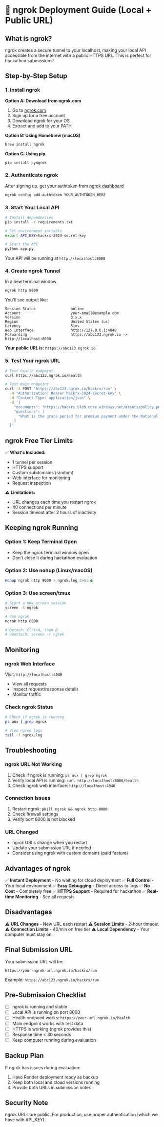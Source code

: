 # 🚀 ngrok Deployment Guide (Local + Public URL)

## What is ngrok?

ngrok creates a secure tunnel to your localhost, making your local API accessible from the internet with a public HTTPS URL. This is perfect for hackathon submissions!

## Step-by-Step Setup

### 1. Install ngrok

**Option A: Download from ngrok.com**
1. Go to [ngrok.com](https://ngrok.com)
2. Sign up for a free account
3. Download ngrok for your OS
4. Extract and add to your PATH

**Option B: Using Homebrew (macOS)**
```bash
brew install ngrok
```

**Option C: Using pip**
```bash
pip install pyngrok
```

### 2. Authenticate ngrok

After signing up, get your authtoken from [ngrok dashboard](https://dashboard.ngrok.com/get-started/your-authtoken)

```bash
ngrok config add-authtoken YOUR_AUTHTOKEN_HERE
```

### 3. Start Your Local API

```bash
# Install dependencies
pip install -r requirements.txt

# Set environment variable
export API_KEY=hackrx-2024-secret-key

# Start the API
python app.py
```

Your API will be running at `http://localhost:8000`

### 4. Create ngrok Tunnel

In a new terminal window:

```bash
ngrok http 8000
```

You'll see output like:
```
Session Status                online
Account                       your-email@example.com
Version                       3.x.x
Region                        United States (us)
Latency                       51ms
Web Interface                 http://127.0.0.1:4040
Forwarding                    https://abc123.ngrok.io -> http://localhost:8000
```

**Your public URL is:** `https://abc123.ngrok.io`

### 5. Test Your ngrok URL

```bash
# Test health endpoint
curl https://abc123.ngrok.io/health

# Test main endpoint
curl -X POST "https://abc123.ngrok.io/hackrx/run" \
  -H "Authorization: Bearer hackrx-2024-secret-key" \
  -H "Content-Type: application/json" \
  -d '{
    "documents": "https://hackrx.blob.core.windows.net/assets/policy.pdf?sv=2023-01-03&st=2025-07-04T09%3A11%3A24Z&se=2027-07-05T09%3A11%3A00Z&sr=b&sp=r&sig=N4a9OU0w0QXO6AOIBiu4bpl7AXvEZogeT%2FjUHNO7HzQ%3D",
    "questions": [
      "What is the grace period for premium payment under the National Parivar Mediclaim Plus Policy?"
    ]
  }'
```

## ngrok Free Tier Limits

✅ **What's Included:**
- 1 tunnel per session
- HTTPS support
- Custom subdomains (random)
- Web interface for monitoring
- Request inspection

⚠️ **Limitations:**
- URL changes each time you restart ngrok
- 40 connections per minute
- Session timeout after 2 hours of inactivity

## Keeping ngrok Running

### Option 1: Keep Terminal Open
- Keep the ngrok terminal window open
- Don't close it during hackathon evaluation

### Option 2: Use nohup (Linux/macOS)
```bash
nohup ngrok http 8000 > ngrok.log 2>&1 &
```

### Option 3: Use screen/tmux
```bash
# Start a new screen session
screen -S ngrok

# Run ngrok
ngrok http 8000

# Detach: Ctrl+A, then D
# Reattach: screen -r ngrok
```

## Monitoring

### ngrok Web Interface
Visit: `http://localhost:4040`
- View all requests
- Inspect request/response details
- Monitor traffic

### Check ngrok Status
```bash
# Check if ngrok is running
ps aux | grep ngrok

# View ngrok logs
tail -f ngrok.log
```

## Troubleshooting

### ngrok URL Not Working
1. Check if ngrok is running: `ps aux | grep ngrok`
2. Verify local API is running: `curl http://localhost:8000/health`
3. Check ngrok web interface: `http://localhost:4040`

### Connection Issues
1. Restart ngrok: `pkill ngrok && ngrok http 8000`
2. Check firewall settings
3. Verify port 8000 is not blocked

### URL Changed
- ngrok URLs change when you restart
- Update your submission URL if needed
- Consider using ngrok with custom domains (paid feature)

## Advantages of ngrok

✅ **Instant Deployment** - No waiting for cloud deployment
✅ **Full Control** - Your local environment
✅ **Easy Debugging** - Direct access to logs
✅ **No Cost** - Completely free
✅ **HTTPS Support** - Required for hackathon
✅ **Real-time Monitoring** - See all requests

## Disadvantages

⚠️ **URL Changes** - New URL each restart
⚠️ **Session Limits** - 2-hour timeout
⚠️ **Connection Limits** - 40/min on free tier
⚠️ **Local Dependency** - Your computer must stay on

## Final Submission URL

Your submission URL will be:
```
https://your-ngrok-url.ngrok.io/hackrx/run
```

Example: `https://abc123.ngrok.io/hackrx/run`

## Pre-Submission Checklist

- [ ] ngrok is running and stable
- [ ] Local API is running on port 8000
- [ ] Health endpoint works: `https://your-url.ngrok.io/health`
- [ ] Main endpoint works with test data
- [ ] HTTPS is working (ngrok provides this)
- [ ] Response time < 30 seconds
- [ ] Keep computer running during evaluation

## Backup Plan

If ngrok has issues during evaluation:
1. Have Render deployment ready as backup
2. Keep both local and cloud versions running
3. Provide both URLs in submission notes

## Security Note

ngrok URLs are public. For production, use proper authentication (which we have with API_KEY). 